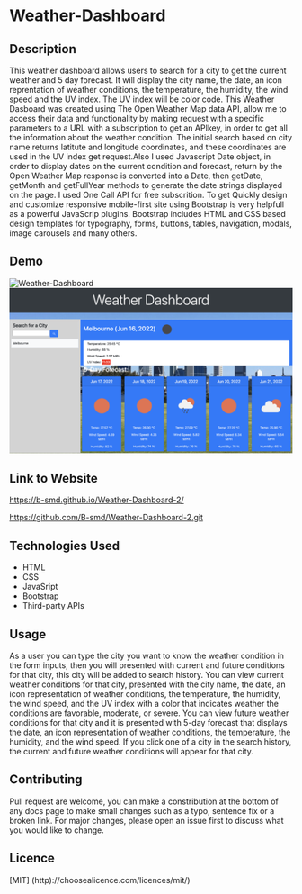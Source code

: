 # Weather-Dashboard

## Description
This weather dashboard allows users to search for a city to get the current weather and 5 day forecast. It will display the city name, the date, an icon reprentation of weather conditions, the temperature, the humidity, the wind speed and the UV index. The UV index will be color code. This Weather Dasboard was created using The Open Weather Map data API, allow me to access their data and functionality by making request with a specific parameters to a URL with a subscription to get an APIkey, in order to get all the information about the weather condition. The initial search based on city name returns latitute and longitude coordinates, and these coordinates are used in the UV index get request.Also I used Javascript Date object, in order to display dates on the current condition and forecast, return by the Open Weather Map response is converted into a Date, then getDate, getMonth and getFullYear methods to generate the date strings displayed on the page. I used One Call API for free subscrition. To get Quickly design and customize responsive mobile-first site using Bootstrap is very helpfull as a powerful JavaScrip plugins. Bootstrap includes HTML and CSS based design templates for typography, forms, buttons, tables, navigation, modals, image carousels and many others.

## Demo

![Weather-Dashboard](./img/ScreenShot.png)
![Weather-Dashboard](./img/ScreenShot1.png)

## Link to Website

https://b-smd.github.io/Weather-Dashboard-2/

https://github.com/B-smd/Weather-Dashboard-2.git

## Technologies Used
- HTML
- CSS
- JavaSript
- Bootstrap
- Third-party APIs

## Usage
As a user you can type the city you want to know the weather condition in the form inputs, then you will presented with current and future conditions for that city, this city will be added to search history. You can view current weather conditions for that city, presented with the city name, the date, an icon representation of weather conditions, the temperature, the humidity, the wind speed, and the UV index with a color that indicates weather the conditions are favorable, moderate, or severe. You can view future weather conditions for that city and it is presented with 5-day forecast that displays the date, an icon representation of weather conditions, the temperature, the humidity, and the wind speed. If you click one of a city in the search history, the current and future weather conditions will appear for that city.

## Contributing
Pull request are welcome, you can make a constribution at the bottom of any docs page to make small changes such as a typo, sentence fix or a broken link. For major changes, please open an issue first to discuss what you would like to change.

## Licence
[MIT]
(http)://choosealicence.com/licences/mit/)
